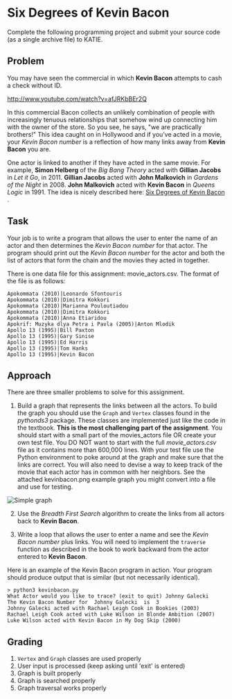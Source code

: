 # Six Degrees of Kevin Bacon

Complete the following programming project and submit your source code (as a single archive file) to KATIE.

## Problem

You may have seen the commercial in which **Kevin Bacon** attempts to cash a check without ID.

http://www.youtube.com/watch?v=afJRKbBEr2Q

In this commercial Bacon collects an unlikely combination of people with increasingly tenuous relationships that somehow wind up connecting him with the owner of the store. So you see, he says, "we are practically brothers!" This idea caught on in Hollywood and if you’ve acted in a movie, your *Kevin Bacon number* is a reflection of how many links away from **Kevin Bacon** you are.

One actor is linked to another if they have acted in the same movie. For example, **Simon Helberg** of the *Big Bang Theory* acted with **Gillian Jacobs** in *Let it Go*, in 2011. **Gillian Jacobs** acted with **John Malkovich** in *Gardens of the Night* in 2008. **John Malkovich** acted with **Kevin Bacon** in *Queens Logic* in 1991. The idea is nicely described here: [Six Degrees of Kevin Bacon
](https://en.wikipedia.org/wiki/Six_Degrees_of_Kevin_Bacon).

## Task

Your job is to write a program that allows the user to enter the name of an actor and then determines the *Kevin Bacon number* for that actor. The program should print out the *Kevin Bacon number* for the actor and both the list of actors that form the chain and the movies they acted in together.

There is one data file for this assignment: movie_actors.csv. The format of the file is as follows:

```text
Apokommata (2010)|Leonardo Sfontouris
Apokommata (2010)|Dimitra Kokkori
Apokommata (2010)|Marianna Pouloutiadou
Apokommata (2010)|Dimitra Kokkori
Apokommata (2010)|Anna Etiaridou
Apokrif: Muzyka dlya Petra i Pavla (2005)|Anton Mlodik
Apollo 13 (1995)|Bill Paxton
Apollo 13 (1995)|Gary Sinise
Apollo 13 (1995)|Ed Harris
Apollo 13 (1995)|Tom Hanks
Apollo 13 (1995)|Kevin Bacon
```

## Approach

There are three smaller problems to solve for this assignment.

1. Build a graph that represents the links between all the actors. To build the graph you should use the `Graph` and `Vertex` classes found in the *pythonds3* package. These classes are implemented just like the code in the textbook. **This is the most challenging part of the assignment**. You should start with a small part of the movies_actors file OR create your own test file. You DO NOT want to start with the full *movie_actors.csv* file as it contains more than 600,000 lines. With your test file use the Python environment to poke around at the graph and make sure that the links are correct. You will also need to devise a way to keep track of the movie that each actor has in common with her neighbors. See the attached kevinbacon.png example graph you might convert into a file and use for testing.

![Simple graph](kevinbacon.png)

2. Use the *Breadth First Search* algorithm to create the links from all actors back to **Kevin Bacon**.

3. Write a loop that allows the user to enter a name and see the *Kevin Bacon number* plus links. You will need to implement the `traverse` function as described in the book to work backward from the actor entered to **Kevin Bacon**.

Here is an example of the Kevin Bacon program in action. Your program should produce output that is similar (but not necessarily identical).

```text
> python3 kevinbacon.py
What Actor would you like to trace? (exit to quit) Johnny Galecki
The Kevin Bacon Number for  Johnny Galecki  is  3
Johnny Galecki acted with Rachael Leigh Cook in Bookies (2003)
Rachael Leigh Cook acted with Luke Wilson in Blonde Ambition (2007)
Luke Wilson acted with Kevin Bacon in My Dog Skip (2000)
```

## Grading

1. `Vertex` and `Graph` classes are used properly
2. User input is processed (keep asking until 'exit' is entered)
3. Graph is built properly
4. Graph is searched properly
5. Graph traversal works properly
